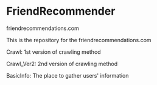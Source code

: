 # FriendRecommender
friendrecommendations.com

This is the repository for the friendrecommendations.com

Crawl: 1st version of crawling method

Crawl_Ver2: 2nd version of crawling method

BasicInfo: The place to gather users' information

